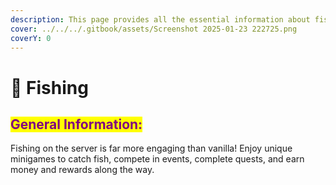 ```yaml
---
description: This page provides all the essential information about fishing on the server.
cover: ../../../.gitbook/assets/Screenshot 2025-01-23 222725.png
coverY: 0
---
```


# 🎣 Fishing

## <mark style="color:purple;">General Information:</mark>

Fishing on the server is far more engaging than vanilla! Enjoy unique minigames to catch fish, compete in events, complete quests, and earn money and rewards along the way.

